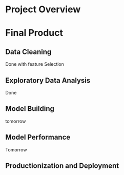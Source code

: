# Project Overview

# Final Product

## Data Cleaning
Done with feature Selection

## Exploratory Data Analysis
Done

## Model Building
tomorrow
## Model Performance
Tomorrow

## Productionization and Deployment
